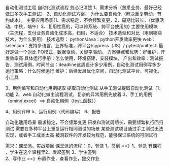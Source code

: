 自动化测试工程
自动化测试流程
务必记清楚
1、需求分析（熟悉业务，最好已经做过多次手工测试）
2、自动化测试方案。
为什么要自动化（解决重复劳动，节约成本），
主要应用场景{1、需求稳定，不会频繁变更，2、周期比较长，（优惠活动，中秋，端午）3、复用性高的，可以跨系统、跨平台使用的}
主要使用模块（主流程，支付业务自动化成本高，扫码，不适合）
技术选型和对比（用到哪些技术，为什么要用）
技术选型：
python/Java：python开发效率更快
web：selenium：支持多语言，业界标准，跨平台/cypress（JS）/
pytest/unittest: 
最好是做一个对比
PO模式，数据驱动，关键字驱动。
方案特点和优势：好维护，开发效率高
具体运行手册：怎么使用，环境搭建，安装模块，
产出和效率：测试报告，测试用例，时间节点：deadline这周设计多少用例，自动化测试用例写多少
运行策略：什么时候运行
维护：后续发展优化空间，自动化测试平台，可视化，小工具

3、用例编写和自动化用例提取
提取自动化测试
从手工测试提取自动化测试（1、功能 2、web 自动化做主流程测试，复杂的异常用例先放着 3、手工的用例（xmind,excel）==> 自动化用例（test_函数））

4、用例评审
5、运行用例（代码编写）
6、报告

自动化适用场景
需求稳定，不会频繁变更
研发和测试周期长，需要频繁执行回归测试
需要在多种平台上重复运行相同测试的场景
某些测试项目通过手工测试无法实现，或者手工成本太高
被测软件的开发较为规范，能够保证系统的可测试行

需求：课堂派。实战项目
课堂派的流程：
0、登录
1、签到  ==》1、登录 有课程 ，学生在这个课程里2、发起签到 3、学生签到  
2、写作业 ==》布置作业，查看作业，提交作业



